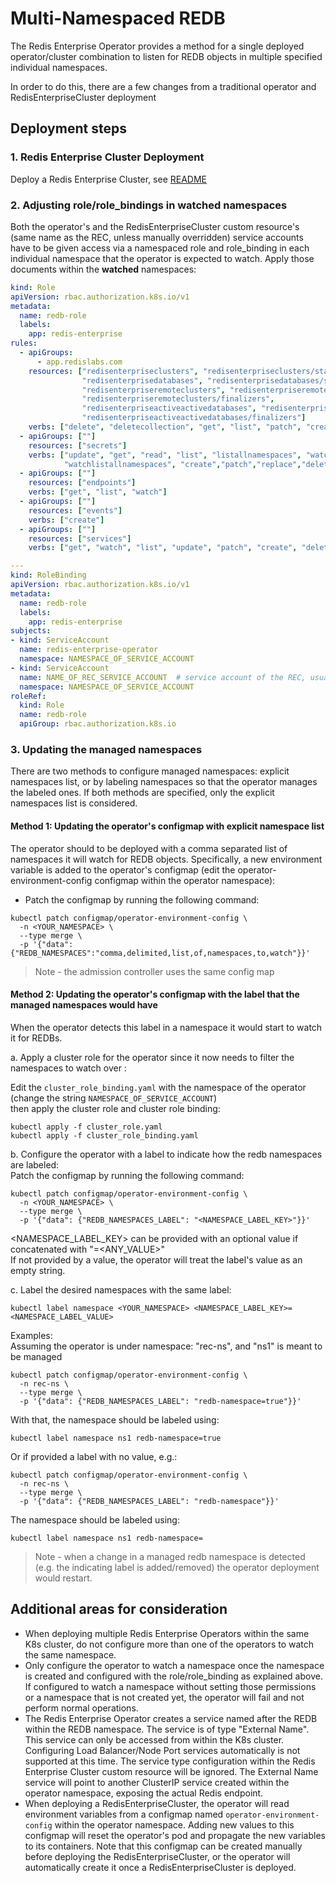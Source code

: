 # Multi-Namespaced REDB

The Redis Enterprise Operator provides a method for a single deployed operator/cluster combination to listen for REDB objects in multiple specified individual namespaces.

In order to do this, there are a few changes from a traditional operator and RedisEnterpriseCluster deployment

## Deployment steps
### 1. Redis Enterprise Cluster Deployment
Deploy a Redis Enterprise Cluster, see [README](../README.md)
### 2. Adjusting role/role_bindings in watched namespaces

Both the operator's and the RedisEnterpriseCluster custom resource's (same name as the REC, unless manually overridden) service accounts have to be given access via a namespaced role and role_binding in each individual namespace that the operator is expected to watch. Apply those documents within the **watched** namespaces:

```yaml
kind: Role
apiVersion: rbac.authorization.k8s.io/v1
metadata:
  name: redb-role
  labels:
    app: redis-enterprise
rules:
  - apiGroups:
      - app.redislabs.com
    resources: ["redisenterpriseclusters", "redisenterpriseclusters/status", "redisenterpriseclusters/finalizers",
                "redisenterprisedatabases", "redisenterprisedatabases/status", "redisenterprisedatabases/finalizers",
                "redisenterpriseremoteclusters", "redisenterpriseremoteclusters/status",
                "redisenterpriseremoteclusters/finalizers",
                "redisenterpriseactiveactivedatabases", "redisenterpriseactiveactivedatabases/status",
                "redisenterpriseactiveactivedatabases/finalizers"]
    verbs: ["delete", "deletecollection", "get", "list", "patch", "create", "update", "watch"]
  - apiGroups: [""]
    resources: ["secrets"]
    verbs: ["update", "get", "read", "list", "listallnamespaces", "watch", "watchlist",
            "watchlistallnamespaces", "create","patch","replace","delete","deletecollection"]
  - apiGroups: [""]
    resources: ["endpoints"]
    verbs: ["get", "list", "watch"]
  - apiGroups: [""]
    resources: ["events"]
    verbs: ["create"]
  - apiGroups: [""]
    resources: ["services"]
    verbs: ["get", "watch", "list", "update", "patch", "create", "delete"]

---
kind: RoleBinding
apiVersion: rbac.authorization.k8s.io/v1
metadata:
  name: redb-role
  labels:
    app: redis-enterprise
subjects:
- kind: ServiceAccount
  name: redis-enterprise-operator
  namespace: NAMESPACE_OF_SERVICE_ACCOUNT
- kind: ServiceAccount
  name: NAME_OF_REC_SERVICE_ACCOUNT  # service account of the REC, usually the same as the name of the custom resource
  namespace: NAMESPACE_OF_SERVICE_ACCOUNT
roleRef:
  kind: Role
  name: redb-role
  apiGroup: rbac.authorization.k8s.io

```

### 3. Updating the managed namespaces
There are two methods to configure managed namespaces: explicit namespaces list, or by labeling namespaces so that the
operator manages the labeled ones. If both methods are specified, only the explicit namespaces list is considered.

#### Method 1: Updating the operator's configmap with explicit namespace list
The operator should to be deployed with a comma separated list of namespaces it will watch for REDB objects.
Specifically, a new environment variable is added to the operator's configmap (edit the operator-environment-config configmap within the operator namespace):
* Patch the configmap by running the following command:
```
kubectl patch configmap/operator-environment-config \
  -n <YOUR_NAMESPACE> \
  --type merge \
  -p '{"data":{"REDB_NAMESPACES":"comma,delimited,list,of,namespaces,to,watch"}}'
``` 
> Note - the admission controller uses the same config map

#### Method 2: Updating the operator's configmap with the label that the managed namespaces would have 

When the operator detects this label in a namespace it would start to watch it for REDBs.

a. Apply a cluster role for the operator since it now needs to filter the namespaces to watch over :

Edit the `cluster_role_binding.yaml` with the namespace of the operator (change the string `NAMESPACE_OF_SERVICE_ACCOUNT`) <br>
then apply the cluster role and cluster role binding:
```
kubectl apply -f cluster_role.yaml
kubectl apply -f cluster_role_binding.yaml 
``` 

b. Configure the operator with a label to indicate how the redb namespaces are labeled:
 <br> Patch the configmap by running the following command:
```
kubectl patch configmap/operator-environment-config \
  -n <YOUR_NAMESPACE> \
  --type merge \
  -p '{"data": {"REDB_NAMESPACES_LABEL": "<NAMESPACE_LABEL_KEY>"}}'
```
<NAMESPACE_LABEL_KEY> can be provided with an optional value if concatenated with "=<ANY_VALUE>"  
If not provided by a value, the operator will treat the label's value as an empty string.

c. Label the desired namespaces with the same label:
```
kubectl label namespace <YOUR_NAMESPACE> <NAMESPACE_LABEL_KEY>=<NAMESPACE_LABEL_VALUE>
```

Examples:  
Assuming the operator is under namespace: "rec-ns", and "ns1" is meant to be managed
```
kubectl patch configmap/operator-environment-config \
  -n rec-ns \
  --type merge \
  -p '{"data": {"REDB_NAMESPACES_LABEL": "redb-namespace=true"}}'
```
With that, the namespace should be labeled using:
```
kubectl label namespace ns1 redb-namespace=true
```

Or if provided a label with no value, e.g.: 
```
kubectl patch configmap/operator-environment-config \
  -n rec-ns \
  --type merge \
  -p '{"data": {"REDB_NAMESPACES_LABEL": "redb-namespace"}}'
```

The namespace should be labeled using:
```
kubectl label namespace ns1 redb-namespace=
```

> Note - when a change in a managed redb namespace is detected  (e.g. the indicating label is added/removed) the operator deployment would restart.



## Additional areas for consideration
* When deploying multiple Redis Enterprise Operators within the same K8s cluster, do not configure more than one of the operators to watch the same namespace.
* Only configure the operator to watch a namespace once the namespace is created and configured with the role/role_binding as explained above. If configured to watch a namespace without setting those permissions or a namespace that is not created yet, the operator will fail and not perform normal operations.
* The Redis Enterprise Operator creates a service named after the REDB within the REDB namespace. The service is of type "External Name". This service can only be accessed from within the K8s cluster. Configuring Load Balancer/Node Port services automatically is not supported at this time. The service type configuration within the Redis Enterprise Cluster custom resource will be ignored. The External Name service will point to another ClusterIP service created within the operator namespace, exposing the actual Redis endpoint.
* When deploying a RedisEnterpriseCluster, the operator will read environment variables from a configmap named `operator-environment-config` within the operator namespace. Adding new values to this configmap will reset the operator's pod and propagate the new variables to its containers. Note that this configmap can be created manually before deploying the RedisEnterpriseCluster, or the operator will automatically create it once a RedisEnterpriseCluster is deployed.